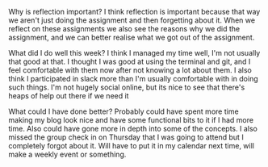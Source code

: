 Why is reflection important?
  I think reflection is important because that way we aren't just doing the assignment and then forgetting about it. When we reflect on these assignments we also see the reasons why we did the assignment, and we can better realise what we got out of the assignment.

What did I do well this week?
  I think I managed my time well, I'm not usually that good at that. I thought I was good at using the terminal and git, and I feel comfortable with them now after not knowing a lot about them. I also think I participated in slack more than I'm usually comfortable with in doing such things. I'm not hugely social online, but its nice to see that there's heaps of help out there if we need it

What could I have done better?
  Probably could have spent more time making my blog look nice and have some functional bits to it if I had more time. Also could have gone more in depth into some of the concepts. I also missed the group check in on Thursday that I was going to attend but I completely forgot about it. Will have to put it in my calendar next time, will make a weekly event or something. 
